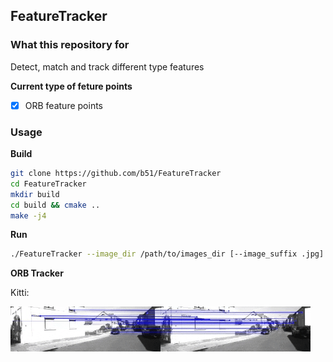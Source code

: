 ## FeatureTracker

### What this repository for
Detect, match and track different type features

**Current type of feture points**
  - [X] ORB feature points

### Usage
**Build**
```bash
git clone https://github.com/b51/FeatureTracker
cd FeatureTracker
mkdir build
cd build && cmake ..
make -j4
```

**Run**
```bash
./FeatureTracker --image_dir /path/to/images_dir [--image_suffix .jpg]
```

**ORB Tracker**

Kitti:

<img src="utils/orb_track.gif" width="480">
